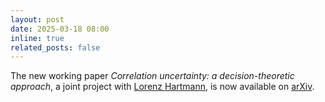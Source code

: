 ```yaml
---
layout: post
date: 2025-03-18 08:00
inline: true
related_posts: false
---
```

The new working paper *Correlation uncertainty: a decision-theoretic approach*, a joint project with [Lorenz Hartmann](https://sites.google.com/view/lorenzhartmann), is now available on [arXiv](https://arxiv.org/abs/2503.13416).

